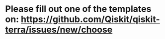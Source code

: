 # Please fill out one of the templates on: https://github.com/Qiskit/qiskit-terra/issues/new/choose
